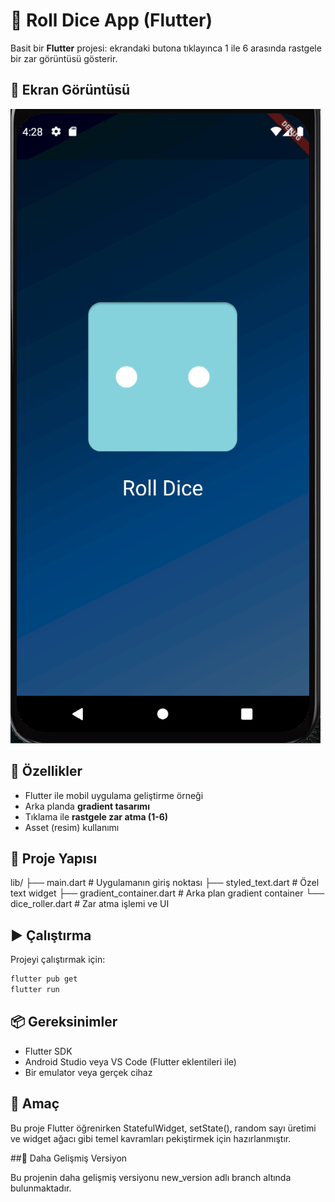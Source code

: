 # 🎲 Roll Dice App (Flutter)

Basit bir **Flutter** projesi: ekrandaki butona tıklayınca 1 ile 6 arasında rastgele bir zar görüntüsü gösterir.  

## 📸 Ekran Görüntüsü
![EkranGörüntüsü](dice/roll-dice.png)



## 🚀 Özellikler
- Flutter ile mobil uygulama geliştirme örneği  
- Arka planda **gradient tasarımı**  
- Tıklama ile **rastgele zar atma (1-6)**  
- Asset (resim) kullanımı  


## 📂 Proje Yapısı
lib/
├── main.dart # Uygulamanın giriş noktası
├── styled_text.dart # Özel text widget
├── gradient_container.dart # Arka plan gradient container
└── dice_roller.dart # Zar atma işlemi ve UI

## ▶️ Çalıştırma
Projeyi çalıştırmak için:  

```bash
flutter pub get
flutter run
```

## 📦 Gereksinimler
- Flutter SDK
- Android Studio veya VS Code (Flutter eklentileri ile)
- Bir emulator veya gerçek cihaz

## 🎯 Amaç

Bu proje Flutter öğrenirken StatefulWidget, setState(), random sayı üretimi ve widget ağacı gibi temel kavramları pekiştirmek için hazırlanmıştır.


##🌱 Daha Gelişmiş Versiyon

Bu projenin daha gelişmiş versiyonu new_version adlı branch altında bulunmaktadır.
